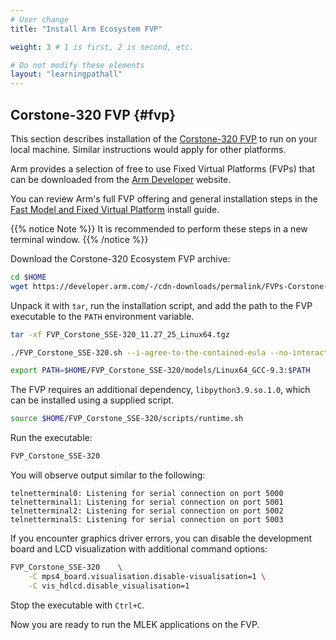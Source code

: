 ```yaml
---
# User change
title: "Install Arm Ecosystem FVP"

weight: 3 # 1 is first, 2 is second, etc.

# Do not modify these elements
layout: "learningpathall"
---
```

## Corstone-320 FVP {#fvp}

This section describes installation of the [Corstone-320 FVP](https://developer.arm.com/Tools%20and%20Software/Fixed%20Virtual%20Platforms/IoT%20FVPs) to run on your local machine. Similar instructions would apply for other platforms.

Arm provides a selection of free to use Fixed Virtual Platforms (FVPs) that can be downloaded from the [Arm Developer](https://developer.arm.com/Tools%20and%20Software/Fixed%20Virtual%20Platforms#Downloads) website.

You can review Arm's full FVP offering and general installation steps in the [Fast Model and Fixed Virtual Platform](/install-guides/fm_fvp) install guide.

{{% notice Note %}}
It is recommended to perform these steps in a new terminal window.
{{% /notice %}}

Download the Corstone-320 Ecosystem FVP archive:

```bash
cd $HOME
wget https://developer.arm.com/-/cdn-downloads/permalink/FVPs-Corstone-IoT/Corstone-320/FVP_Corstone_SSE-320_11.27_25_Linux64.tgz
```

Unpack it with `tar`, run the installation script, and add the path to the FVP executable to the `PATH` environment variable.

```bash
tar -xf FVP_Corstone_SSE-320_11.27_25_Linux64.tgz

./FVP_Corstone_SSE-320.sh --i-agree-to-the-contained-eula --no-interactive -q

export PATH=$HOME/FVP_Corstone_SSE-320/models/Linux64_GCC-9.3:$PATH
```

The FVP requires an additional dependency, `libpython3.9.so.1.0`, which can be installed using a supplied script.

```bash
source $HOME/FVP_Corstone_SSE-320/scripts/runtime.sh
```

Run the executable:

```bash
FVP_Corstone_SSE-320
```

You will observe output similar to the following:

```output
telnetterminal0: Listening for serial connection on port 5000
telnetterminal1: Listening for serial connection on port 5001
telnetterminal2: Listening for serial connection on port 5002
telnetterminal5: Listening for serial connection on port 5003
```

If you encounter graphics driver errors, you can disable the development board and LCD visualization with additional command options:

```bash
FVP_Corstone_SSE-320	\
	-C mps4_board.visualisation.disable-visualisation=1 \
	-C vis_hdlcd.disable_visualisation=1
```

Stop the executable with `Ctrl+C`.

Now you are ready to run the MLEK applications on the FVP.
